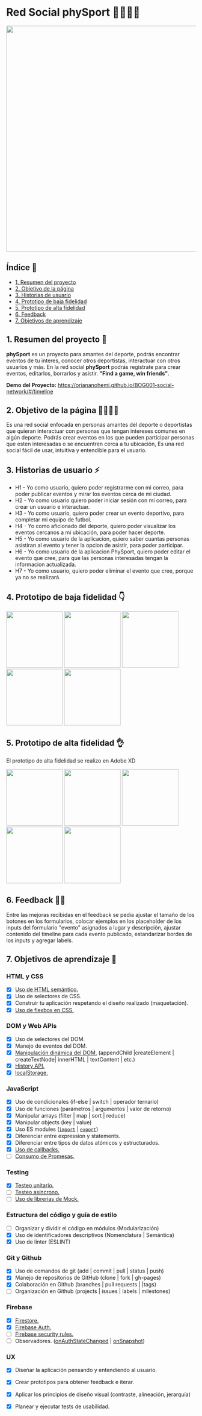 # Red Social phySport 💙🧡💙🧡

<img src="readme/Artboard 1.png" width = 600px>

## Índice 💨

* [1. Resumen del proyecto](#1-resumen-del-proyecto)
* [2. Objetivo de la página](#2-objetivo-de-la-página)
* [3. Historias de usuario](#3-historias-de-usuario)
* [4. Prototipo de baja fidelidad](#4-prototipo-de-baja-fidelidad)
* [5. Prototipo de alta fidelidad](#5-prototipo-de-alta-fidelidad)
* [6. Feedback](#6-feedback)
* [7. Objetivos de aprendizaje](#7-objetivos-de-aprendizaje)


## 1. Resumen del proyecto 💪

**phySport** es un proyecto para amantes del deporte, podrás encontrar eventos de tu interes, conocer otros deportistas, interactuar con otros usuarios y más. En la red social **phySport** podrás registrate para crear eventos, editarlos, borrarlos y asistir. **"Find a game, win friends"**.

 **Demo del Proyecto:** https://oriananohemi.github.io/BOG001-social-network/#/timeline

## 2. Objetivo de la página 🚴‍♀️🤾‍♂️

Es una red social enfocada en personas amantes del deporte o deportistas que quieran interactuar con personas que tengan intereses comunes en algún deporte. Podrás crear eventos en los que pueden participar personas que esten interesadas o se encuentren cerca a tu ubicación, Es una red social fácil de usar, intuitiva y entendible para el usuario.

## 3. Historias de usuario ⚡

* H1 - Yo como usuario, quiero poder registrarme con mi correo,
para poder publicar eventos y mirar los eventos cerca de mi ciudad.
* H2 - Yo como usuario quiero poder iniciar sesión con mi correo,
para crear un usuario e interactuar.
* H3 - Yo como usuario, quiero poder crear un evento deportivo,
para completar mi equipo de futbol.
* H4 - Yo como aficionado del deporte, quiero poder visualizar los eventos cercanos a mi ubicación, para poder hacer deporte.
* H5 - Yo como usuario de la aplicacion, quiero saber cuantas personas asistiran al evento y tener la opcion de asistir, para poder participar.
* H6 - Yo como usuario de la aplicacion PhySport, quiero poder editar el evento que cree, para que las personas interesadas tengan la informacion actualizada.
* H7 - Yo como usuario, quiero poder eliminar el evento que cree, porque ya no se realizará.

## 4. Prototipo de baja fidelidad 👇

<img src="readme/protoBaja1.jpg" width = 150px> <img src="readme/protoBaja2.png" width = 150px> <img src="readme/protoBaja3.png" width = 150px> <img src="readme/protoBaja4.png" width = 150px> <img src="readme/protoBaja5.jpg" width = 150px>  

## 5. Prototipo de alta fidelidad 👌

El prototipo de alta fidelidad se realizo en Adobe XD

<img src="readme/protoAlta1.png" width = 150px> <img src="readme/protoAlta2.png" width = 150px> <img src="readme/protoAlta3.png" width = 150px> <img src="readme/protoAlta4.png" width = 150px> <img src="readme/protoAlta5.png" width = 150px> 

## 6. Feedback 👩🧑

Entre las mejoras recibidas en el feedback se pedia ajustar el tamaño de los botones en los formularios, colocar ejemplos en los placeholder de los inputs del formulario "evento" asignados a lugar y descripción, ajustar contenido del timeline para cada evento publicado, estandarizar bordes de los inputs y agregar labels.

## 7. Objetivos de aprendizaje 🚩

### HTML y CSS

* [x] [Uso de HTML semántico.](https://developer.mozilla.org/en-US/docs/Glossary/Semantics#Semantics_in_HTML)
* [x] Uso de selectores de CSS.
* [x] Construir tu aplicación respetando el diseño realizado (maquetación).
* [x] [Uso de flexbox en CSS.](https://css-tricks.com/snippets/css/a-guide-to-flexbox/)

### DOM y Web APIs

* [x] Uso de selectores del DOM.
* [x] Manejo de eventos del DOM.
* [x] [Manipulación dinámica del DOM.](https://developer.mozilla.org/es/docs/Referencia_DOM_de_Gecko/Introducci%C3%B3n)
(appendChild |createElement | createTextNode| innerHTML | textContent | etc.)
* [x] [History API.](https://developer.mozilla.org/es/docs/DOM/Manipulando_el_historial_del_navegador)
* [x] [localStorage.](https://developer.mozilla.org/es/docs/Web/API/Window/localStorage)

### JavaScript

* [x] Uso de condicionales (if-else | switch | operador ternario)
* [x] Uso de funciones (parámetros | argumentos | valor de retorno)
* [x] Manipular arrays (filter | map | sort | reduce)
* [x] Manipular objects (key | value)
* [x] Uso ES modules ([`import`](https://developer.mozilla.org/en-US/docs/Web/JavaScript/Reference/Statements/import)
| [`export`](https://developer.mozilla.org/en-US/docs/Web/JavaScript/Reference/Statements/export))
* [x] Diferenciar entre expression y statements.
* [x] Diferenciar entre tipos de datos atómicos y estructurados.
* [x] [Uso de callbacks.](https://developer.mozilla.org/es/docs/Glossary/Callback_function)
* [ ] [Consumo de Promesas.](https://scotch.io/tutorials/javascript-promises-for-dummies#toc-consuming-promises)

### Testing

* [x] [Testeo unitario.](https://jestjs.io/docs/es-ES/getting-started)
* [ ] [Testeo asíncrono.](https://jestjs.io/docs/es-ES/asynchronous)
* [ ] [Uso de librerias de Mock.](https://jestjs.io/docs/es-ES/manual-mocks)

### Estructura del código y guía de estilo

* [ ] Organizar y dividir el código en módulos (Modularización)
* [x] Uso de identificadores descriptivos (Nomenclatura | Semántica)
* [x] Uso de linter (ESLINT)

### Git y Github

* [x] Uso de comandos de git (add | commit | pull | status | push)
* [x] Manejo de repositorios de GitHub (clone | fork | gh-pages)
* [x] Colaboración en Github (branches | pull requests | |tags)
* [ ] Organización en Github (projects | issues | labels | milestones)

### Firebase

* [x] [Firestore.](https://firebase.google.com/docs/firestore)
* [x] [Firebase Auth.](https://firebase.google.com/docs/auth/web/start)
* [ ] [Firebase security rules.](https://firebase.google.com/docs/rules)
* [ ] Observadores. ([onAuthStateChanged](https://firebase.google.com/docs/auth/web/manage-users?hl=es#get_the_currently_signed-in_user)
 | [onSnapshot](https://firebase.google.com/docs/firestore/query-data/listen#listen_to_multiple_documents_in_a_collection))

### UX

* [x] Diseñar la aplicación pensando y entendiendo al usuario.
* [x] Crear prototipos para obtener feedback e iterar.
* [x] Aplicar los principios de diseño visual (contraste, alineación, jerarquía)
* [x] Planear y ejecutar tests de usabilidad.

